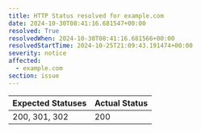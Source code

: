 ```yaml
---
title: HTTP Status resolved for example.com
date: 2024-10-30T08:41:16.681547+00:00
resolved: True
resolvedWhen: 2024-10-30T08:41:16.681566+00:00
resolvedStartTime: 2024-10-25T21:09:43.191474+00:00
severity: notice
affected:
  - example.com
section: issue
---
```


| Expected Statuses | Actual Status  |
|-------------------|----------------|
| 200, 301, 302 | 200 |
